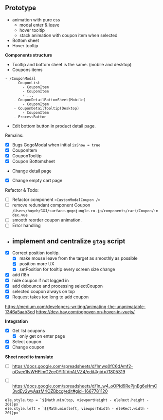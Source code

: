 

## Prototype

- animation with pure css
	- modal enter & leave
	- hover tooltip
	- stack animation with coupon item when selected
- Bottom sheet
- Hover tooltip



**Components structure**
- Tooltip and bottom sheet is the same. (mobile and desktop)
- Coupons items


```dirtree
- /CouponModal
	- CouponList
		- CouponItem
		- CouponItem
		- ...
	- CouponDetailBottomSheet(Mobile)
		- CouponItem
	- CouponDetailTooltip(Desktop)
		- CouponItem
	- ProcessButton
```


- Edit bottom button in product detail page.

Remains:
- [x] Bugs GogoModal when initial `isShow = true`
- [x] CouponItem
- [x] CouponTooltip
- [x] Coupon Bottomsheet

- Change detail page
- [x] Change empty cart page


Refactor & Todo:
- [ ] Refactor component `<CustomModalCoupon />`
- [ ] remove redundant component Coupon `/Users/huynh/GGJ/surface.gogojungle.co.jp/components/cart/Coupon/index.vue`
- [ ] smooth reorder coupon animation.
- [ ] Error handling
- implement and centralize `gtag` script
	- 
- [x] Correct position tooltip.
	- [x] make mouse leave from the target as smoothly as possible
	- [x] position more UX
	- [x] setPosition for tooltip every screen size change
- [x] add i18n
- [x] hide coupon if not logged in
- [x] add debounce and processing selectCoupon
- [x] selected coupon always on top
- [x] Request takes too long to add coupon

https://medium.com/developers-writing/animating-the-unanimatable-1346a5aab3cd
https://dev-bay.com/popover-on-hover-in-vuejs/

**Integration**

 - [x] Get list coupons
	- [x] only get on enter page
 - [x] Select coupon
 - [x] Change coupon

**Sheet need to translate**
- [ ] https://docs.google.com/spreadsheets/d/1mwq0fC6dAmf2-oGvee1IvWHFImG2ee0YI1iIVnALVZ4/edit#gid=71805319
- [ ] https://docs.google.com/spreadsheets/d/1n_w4_oOPId9RePjnEg6eHmC3vdEv2wyAazMrlOZBbcg/edit#gid=1667781120


```tsx
ele.style.top = `${Math.min(top, viewportHeight - eleRect.height - 20)}px`  
ele.style.left = `${Math.min(left, viewportWidth - eleRect.width - 20)}px`
```
